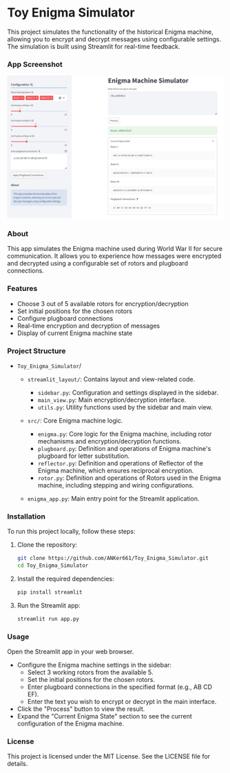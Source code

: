 # Toy Enigma Simulator

This project simulates the functionality of the historical Enigma machine, allowing you to encrypt and decrypt messages using configurable settings. The simulation is built using Streamlit for real-time feedback.

### App Screenshot

![Enigma Machine Simulator](figs/demo.png)

### About

This app simulates the Enigma machine used during World War II for secure communication. It allows you to experience how messages were encrypted and decrypted using a configurable set of rotors and plugboard connections.

### Features

- Choose 3 out of 5 available rotors for encryption/decryption
- Set initial positions for the chosen rotors
- Configure plugboard connections
- Real-time encryption and decryption of messages
- Display of current Enigma machine state

### Project Structure

- `Toy_Enigma_Simulator`/
  
  - `streamlit_layout/`: Contains layout and view-related code.
  
    - `sidebar.py`: Configuration and settings displayed in the sidebar.
    - `main_view.py`: Main encryption/decryption interface.
    - `utils.py`: Utility functions used by the sidebar and main view.
  
  - `src/`: Core Enigma machine logic.
    - `enigma.py`: Core logic for the Enigma machine, including rotor mechanisms and encryption/decryption functions.
    - `plugboard.py`: Definition and operations of Enigma machine's plugboard for letter substitution.
    - `reflector.py`: Definition and operations of Reflector of the Enigma machine, which ensures reciprocal encryption.
    - `rotor.py`: Definition and operations of Rotors used in the Enigma machine, including stepping and wiring configurations.
  
  - `enigma_app.py`: Main entry point for the Streamlit application.

### Installation

To run this project locally, follow these steps:

1. Clone the repository:

    ```bash
    git clone https://github.com/ANKer661/Toy_Enigma_Simulator.git
    cd Toy_Enigma_Simulator
    ```

2. Install the required dependencies:

    ```bash
    pip install streamlit
    ```

3. Run the Streamlit app:

    ```bash
    streamlit run app.py
    ```

### Usage
Open the Streamlit app in your web browser.
- Configure the Enigma machine settings in the sidebar:
  - Select 3 working rotors from the available 5.
  - Set the initial positions for the chosen rotors.
  - Enter plugboard connections in the specified format (e.g., AB CD EF).
  - Enter the text you wish to encrypt or decrypt in the main interface.
- Click the "Process" button to view the result.
- Expand the "Current Enigma State" section to see the current configuration of the Enigma machine.



### License
This project is licensed under the MIT License. See the LICENSE file for details.
